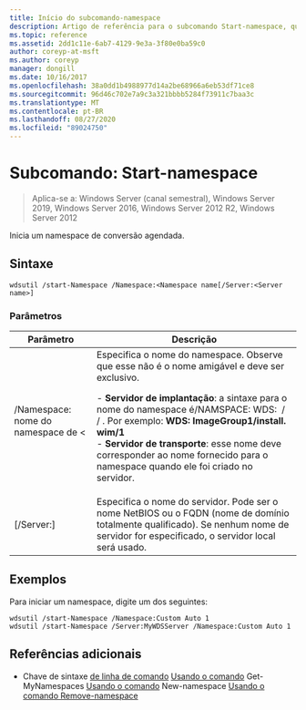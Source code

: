 ```yaml
---
title: Início do subcomando-namespace
description: Artigo de referência para o subcomando Start-namespace, que inicia um namespace de conversão agendada.
ms.topic: reference
ms.assetid: 2dd1c11e-6ab7-4129-9e3a-3f80e0ba59c0
author: coreyp-at-msft
ms.author: coreyp
manager: dongill
ms.date: 10/16/2017
ms.openlocfilehash: 38a0dd1b4988977d14a2be68966a6eb53df71ce8
ms.sourcegitcommit: 96d46c702e7a9c3a321bbbb5284f73911c7baa3c
ms.translationtype: MT
ms.contentlocale: pt-BR
ms.lasthandoff: 08/27/2020
ms.locfileid: "89024750"
---
```

# <a name="subcommand-start-namespace"></a>Subcomando: Start-namespace

> Aplica-se a: Windows Server (canal semestral), Windows Server 2019, Windows Server 2016, Windows Server 2012 R2, Windows Server 2012

Inicia um namespace de conversão agendada.

## <a name="syntax"></a>Sintaxe
```
wdsutil /start-Namespace /Namespace:<Namespace name[/Server:<Server name>]
```
### <a name="parameters"></a>Parâmetros

|          Parâmetro          |                                                                                                                                                                                             Descrição                                                                                                                                                                                             |
|-----------------------------|-----------------------------------------------------------------------------------------------------------------------------------------------------------------------------------------------------------------------------------------------------------------------------------------------------------------------------------------------------------------------------------------------------|
| /Namespace: nome do namespace de <| Especifica o nome do namespace. Observe que esse não é o nome amigável e deve ser exclusivo.<p>-   **Servidor de implantação**: a sintaxe para o nome do namespace é/NAMSPACE: WDS: <Image group> / <Image name> / <Index> . Por exemplo: **WDS: ImageGroup1/install. wim/1**<br />-   **Servidor de transporte**: esse nome deve corresponder ao nome fornecido para o namespace quando ele foi criado no servidor. |
|   [/Server:<Server name>]   |                                                                                                           Especifica o nome do servidor. Pode ser o nome NetBIOS ou o FQDN (nome de domínio totalmente qualificado). Se nenhum nome de servidor for especificado, o servidor local será usado.                                                                                                           |

## <a name="examples"></a>Exemplos
Para iniciar um namespace, digite um dos seguintes:
```
wdsutil /start-Namespace /Namespace:Custom Auto 1
wdsutil /start-Namespace /Server:MyWDSServer /Namespace:Custom Auto 1
```
## <a name="additional-references"></a>Referências adicionais
- Chave de sintaxe [de linha de comando](command-line-syntax-key.md) 
 [Usando o comando](using-the-get-allnamespaces-command.md) 
 Get-MyNamespaces [Usando o comando](using-the-new-namespace-command.md) 
 New-namespace [Usando o comando Remove-namespace](using-the-remove-namespace-command.md)
